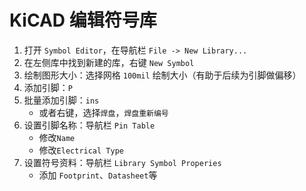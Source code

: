 # KiCAD 编辑符号库

1. 打开 `Symbol Editor`，在导航栏 `File -> New Library...`
2. 在左侧库中找到新建的库，右键 `New Symbol`
3. 绘制图形大小：选择网格 `100mil` 绘制大小（有助于后续为引脚做偏移）
4. 添加引脚：`P`
5. 批量添加引脚：`ins`
   - 或者右键，选择`焊盘`，`焊盘重新编号`
6. 设置引脚名称：导航栏 `Pin Table`
   - 修改`Name`
   - 修改`Electrical Type`
7. 设置符号资料：导航栏 `Library Symbol Properies`
   - 添加 `Footprint`、`Datasheet`等